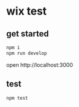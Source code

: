 # wix test 


## get started

```sh
npm i
npm run develop
```

open http://localhost:3000

## test
```sh
npm test
```


